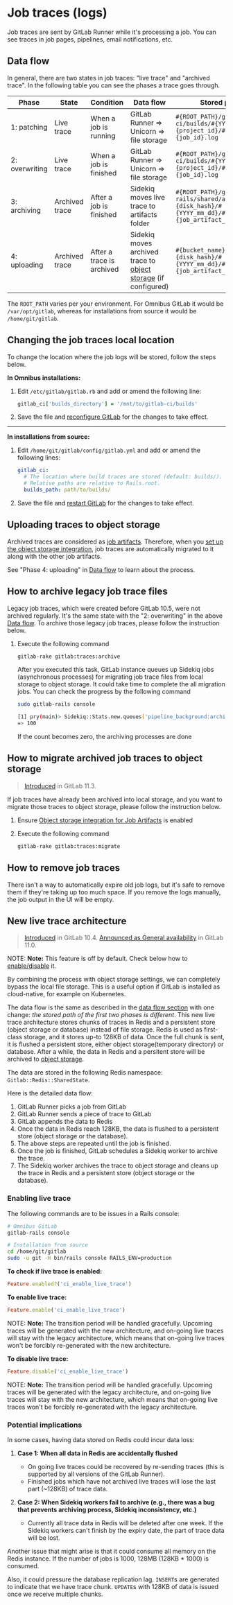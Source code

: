 # Job traces (logs)

Job traces are sent by GitLab Runner while it's processing a job. You can see
traces in job pages, pipelines, email notifications, etc.

## Data flow

In general, there are two states in job traces: "live trace" and "archived trace".
In the following table you can see the phases a trace goes through.

| Phase          | State          | Condition                 | Data flow                                       |  Stored path |
| -----          | -----          | ---------                 | ---------                                       |  ----------- |
| 1: patching    | Live trace     | When a job is running     | GitLab Runner => Unicorn => file storage        |`#{ROOT_PATH}/gitlab-ci/builds/#{YYYY_mm}/#{project_id}/#{job_id}.log`|
| 2: overwriting | Live trace     | When a job is finished    | GitLab Runner => Unicorn => file storage        |`#{ROOT_PATH}/gitlab-ci/builds/#{YYYY_mm}/#{project_id}/#{job_id}.log`|
| 3: archiving   | Archived trace | After a job is finished   | Sidekiq moves live trace to artifacts folder    |`#{ROOT_PATH}/gitlab-rails/shared/artifacts/#{disk_hash}/#{YYYY_mm_dd}/#{job_id}/#{job_artifact_id}/job.log`|
| 4: uploading   | Archived trace | After a trace is archived | Sidekiq moves archived trace to [object storage](#uploading-traces-to-object-storage) (if configured)  |`#{bucket_name}/#{disk_hash}/#{YYYY_mm_dd}/#{job_id}/#{job_artifact_id}/job.log`|

The `ROOT_PATH` varies per your environment. For Omnibus GitLab it
would be `/var/opt/gitlab`, whereas for installations from source
it would be `/home/git/gitlab`.

## Changing the job traces local location

To change the location where the job logs will be stored, follow the steps below.

**In Omnibus installations:**

1. Edit `/etc/gitlab/gitlab.rb` and add or amend the following line:

   ```ruby
   gitlab_ci['builds_directory'] = '/mnt/to/gitlab-ci/builds'
   ```

1. Save the file and [reconfigure GitLab][] for the changes to take effect.

---

**In installations from source:**

1. Edit `/home/git/gitlab/config/gitlab.yml` and add or amend the following lines:

   ```yaml
   gitlab_ci:
     # The location where build traces are stored (default: builds/).
     # Relative paths are relative to Rails.root.
     builds_path: path/to/builds/
   ```

1. Save the file and [restart GitLab][] for the changes to take effect.

[reconfigure gitlab]: restart_gitlab.md#omnibus-gitlab-reconfigure "How to reconfigure Omnibus GitLab"
[restart gitlab]: restart_gitlab.md#installations-from-source "How to restart GitLab"

## Uploading traces to object storage

Archived traces are considered as [job artifacts](job_artifacts.md).
Therefore, when you [set up the object storage integration](job_artifacts.md#object-storage-settings),
job traces are automatically migrated to it along with the other job artifacts.

See "Phase 4: uploading" in [Data flow](#data-flow) to learn about the process.

## How to archive legacy job trace files

Legacy job traces, which were created before GitLab 10.5, were not archived regularly.
It's the same state with the "2: overwriting" in the above [Data flow](#data-flow).
To archive those legacy job traces, please follow the instruction below.

1. Execute the following command

   ```bash
   gitlab-rake gitlab:traces:archive
   ```

   After you executed this task, GitLab instance queues up Sidekiq jobs (asynchronous processes)
   for migrating job trace files from local storage to object storage.
   It could take time to complete the all migration jobs. You can check the progress by the following command

   ```bash
   sudo gitlab-rails console
   ```

   ```bash
   [1] pry(main)> Sidekiq::Stats.new.queues['pipeline_background:archive_trace']
   => 100
   ```

   If the count becomes zero, the archiving processes are done

## How to migrate archived job traces to object storage

> [Introduced][ce-21193] in GitLab 11.3.

If job traces have already been archived into local storage, and you want to migrate those traces to object storage, please follow the instruction below.

1. Ensure [Object storage integration for Job Artifacts](job_artifacts.md#object-storage-settings) is enabled
1. Execute the following command

   ```bash
   gitlab-rake gitlab:traces:migrate
   ```

## How to remove job traces

There isn't a way to automatically expire old job logs, but it's safe to remove
them if they're taking up too much space. If you remove the logs manually, the
job output in the UI will be empty.

## New live trace architecture

> [Introduced][ce-18169] in GitLab 10.4.
> [Announced as General availability][ce-46097] in GitLab 11.0.

NOTE: **Note:**
This feature is off by default. Check below how to [enable/disable](#enabling-live-trace) it.

By combining the process with object storage settings, we can completely bypass
the local file storage. This is a useful option if GitLab is installed as
cloud-native, for example on Kubernetes.

The data flow is the same as described in the [data flow section](#data-flow)
with one change: _the stored path of the first two phases is different_. This new live
trace architecture stores chunks of traces in Redis and a persistent store (object storage or database) instead of
file storage. Redis is used as first-class storage, and it stores up-to 128KB
of data. Once the full chunk is sent, it is flushed a persistent store, either object storage(temporary directory) or database.
After a while, the data in Redis and a persitent store will be archived to [object storage](#uploading-traces-to-object-storage).

The data are stored in the following Redis namespace: `Gitlab::Redis::SharedState`.

Here is the detailed data flow:

1. GitLab Runner picks a job from GitLab
1. GitLab Runner sends a piece of trace to GitLab
1. GitLab appends the data to Redis
1. Once the data in Redis reach 128KB, the data is flushed to a persistent store (object storage or the database).
1. The above steps are repeated until the job is finished.
1. Once the job is finished, GitLab schedules a Sidekiq worker to archive the trace.
1. The Sidekiq worker archives the trace to object storage and cleans up the trace
   in Redis and a persistent store (object storage or the database).

### Enabling live trace

The following commands are to be issues in a Rails console:

```sh
# Omnibus GitLab
gitlab-rails console

# Installation from source
cd /home/git/gitlab
sudo -u git -H bin/rails console RAILS_ENV=production
```

**To check if live trace is enabled:**

```ruby
Feature.enabled?('ci_enable_live_trace')
```

**To enable live trace:**

```ruby
Feature.enable('ci_enable_live_trace')
```

NOTE: **Note:**
The transition period will be handled gracefully. Upcoming traces will be
generated with the new architecture, and on-going live traces will stay with the
legacy architecture, which means that on-going live traces won't be forcibly
re-generated with the new architecture.

**To disable live trace:**

```ruby
Feature.disable('ci_enable_live_trace')
```

NOTE: **Note:**
The transition period will be handled gracefully. Upcoming traces will be generated
with the legacy architecture, and on-going live traces will stay with the new
architecture, which means that on-going live traces won't be forcibly re-generated
with the legacy architecture.

### Potential implications

In some cases, having data stored on Redis could incur data loss:

1. **Case 1: When all data in Redis are accidentally flushed**
   - On going live traces could be recovered by re-sending traces (this is
     supported by all versions of the GitLab Runner).
   - Finished jobs which have not archived live traces will lose the last part
     (~128KB) of trace data.

1. **Case 2: When Sidekiq workers fail to archive (e.g., there was a bug that
   prevents archiving process, Sidekiq inconsistency, etc.)**
   - Currently all trace data in Redis will be deleted after one week. If the
     Sidekiq workers can't finish by the expiry date, the part of trace data will be lost.

Another issue that might arise is that it could consume all memory on the Redis
instance. If the number of jobs is 1000, 128MB (128KB * 1000) is consumed.

Also, it could pressure the database replication lag. `INSERT`s are generated to
indicate that we have trace chunk. `UPDATE`s with 128KB of data is issued once we
receive multiple chunks.

[ce-18169]: https://gitlab.com/gitlab-org/gitlab-foss/merge_requests/18169
[ce-21193]: https://gitlab.com/gitlab-org/gitlab-foss/merge_requests/21193
[ce-46097]: https://gitlab.com/gitlab-org/gitlab-foss/issues/46097
